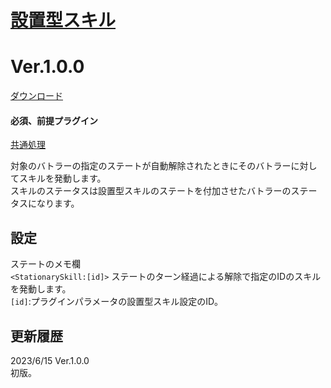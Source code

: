 # [設置型スキル](https://raw.githubusercontent.com/nuun888/MZ/master/NUUN_StationarySkill.js)
# Ver.1.0.0
[ダウンロード](https://raw.githubusercontent.com/nuun888/MZ/master/NUUN_StationarySkill.js)
#### 必須、前提プラグイン
[共通処理](https://github.com/nuun888/MZ/blob/master/README/Base.md)  

対象のバトラーの指定のステートが自動解除されたときにそのバトラーに対してスキルを発動します。  
スキルのステータスは設置型スキルのステートを付加させたバトラーのステータスになります。  

## 設定
ステートのメモ欄  
`<StationarySkill:[id]>` ステートのターン経過による解除で指定のIDのスキルを発動します。  
`[id]`:プラグインパラメータの設置型スキル設定のID。  

## 更新履歴
2023/6/15 Ver.1.0.0  
初版。  
